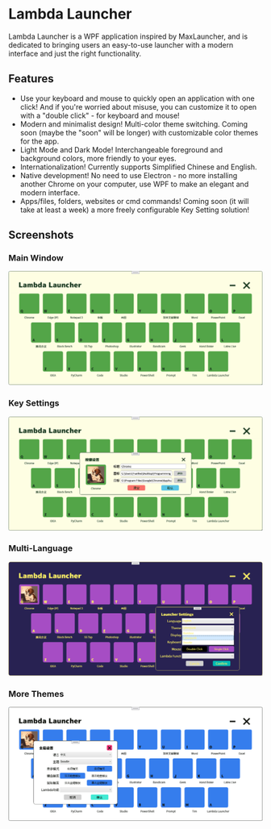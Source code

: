 # Lambda Launcher

Lambda Launcher is a WPF application inspired by MaxLauncher, and is dedicated to bringing users an easy-to-use launcher with a modern interface and just the right functionality.

## Features

- Use your keyboard and mouse to quickly open an application with one click! And if you're worried about misuse, you can customize it to open with a "double click" - for keyboard and mouse!
- Modern and minimalist design! Multi-color theme switching. Coming soon (maybe the "soon" will be longer) with customizable color themes for the app.
- Light Mode and Dark Mode! Interchangeable foreground and background colors, more friendly to your eyes.
- Internationalization! Currently supports Simplified Chinese and English.
- Native development! No need to use Electron - no more installing another Chrome on your computer, use WPF to make an elegant and modern interface.
- Apps/files, folders, websites or cmd commands! Coming soon (it will take at least a week) a more freely configurable Key Setting solution!

## Screenshots

### Main Window

![Main Window](Screenshots/V0317-Main-Menu.png)

### Key Settings

![Key Settings](Screenshots/V0317-KeySetting.png)

### Multi-Language

![Multi-Language](Screenshots/V0317-Multi-language.png)

### More Themes

![More Themes](Screenshots/V0317-Theme.png)
